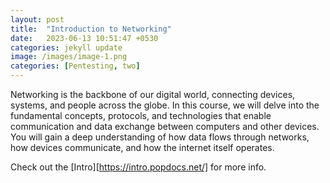 ```yaml
---
layout: post
title:  "Introduction to Networking"
date:   2023-06-13 10:51:47 +0530
categories: jekyll update
image: /images/image-1.png
categories: [Pentesting, two]
---
```

Networking is the backbone of our digital world, connecting devices, systems, and people across the globe. In this course, we will delve into the fundamental concepts, protocols, and technologies that enable communication and data exchange between computers and other devices. 
You will gain a deep understanding of how data flows through networks, how devices communicate, and how the internet itself operates.


Check out the [Intro][https://intro.popdocs.net/] for more info.

[jekyll-docs]: http://jekyllrb.com/docs/home
[jekyll-gh]:   https://github.com/jekyll/jekyll
[jekyll-talk]: https://talk.jekyllrb.com/
